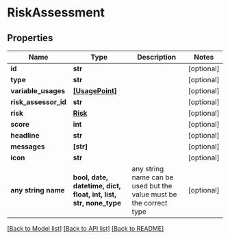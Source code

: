 # RiskAssessment


## Properties
Name | Type | Description | Notes
------------ | ------------- | ------------- | -------------
**id** | **str** |  | [optional] 
**type** | **str** |  | [optional] 
**variable_usages** | [**[UsagePoint]**](UsagePoint.md) |  | [optional] 
**risk_assessor_id** | **str** |  | [optional] 
**risk** | [**Risk**](Risk.md) |  | [optional] 
**score** | **int** |  | [optional] 
**headline** | **str** |  | [optional] 
**messages** | **[str]** |  | [optional] 
**icon** | **str** |  | [optional] 
**any string name** | **bool, date, datetime, dict, float, int, list, str, none_type** | any string name can be used but the value must be the correct type | [optional]

[[Back to Model list]](../README.md#documentation-for-models) [[Back to API list]](../README.md#documentation-for-api-endpoints) [[Back to README]](../README.md)


